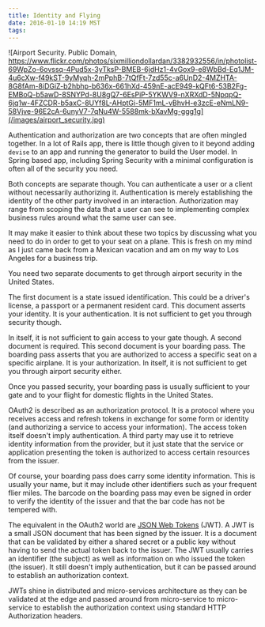 ```yaml
---
title: Identity and Flying
date: 2016-01-10 14:19 MST
tags:
---
```


![Airport Security. Public Domain, https://www.flickr.com/photos/sixmilliondollardan/3382932556/in/photolist-69WpZo-6ovssq-4Pud5x-3yTksP-BMEB-6jdHz1-4vGox9-e8WbBd-Eq1JM-4u6cXw-f49kST-9yMyqh-2mPphB-7tQfFt-7zd55c-a6UnD2-4MZHTA-8G8fAm-8iDGiZ-b2hbhp-b636x-661hXd-459nE-acE949-kQFt6-53B2Fg-EMBoQ-b5awD-8SNYPd-8U8gQ7-6EsPiP-5YKWV9-nXRXdD-5NpqpQ-6jq1w-4FZCDR-b5axC-8UYf8L-AHptGi-5MF1mL-vBhvH-e3zcE-eNmLN9-58Vjve-96E2cA-6unyV7-7qNu4W-5588mk-bXavMg-ggg1g](/images/airport_security.jpg)

Authentication and authorization are two concepts that are often mingled
together. In a lot of Rails app, there is little though given to it
beyond adding `devise` to an app and running the generator to build the
User model. In Spring based app, including Spring Security with a
minimal configuration is often all of the security you need.

Both concepts are separate though. You can authenticate a user or a
client without necessarily authorizing it. Authentication is merely
establishing the identity of the other party involved in an interaction.
Authorization may range from scoping the data that a user can see to
implementing complex business rules around what the same user can see.

It may make it easier to think about these two topics by discussing what
you need to do in order to get to your seat on a plane. This is fresh on
my mind as I just came back from a Mexican vacation and am on my way to
Los Angeles for a business trip.

You need two separate documents to get through airport security in the
United States.

The first document is a state issued identification. This
could be a driver's license, a passport or a permanent resident card.
This document asserts your identity. It is your authentication. It is
not sufficient to get you through security though.

In itself, it is not sufficient to gain access to your gate though. A
second document is required. This second document is your boarding pass.
The boarding pass asserts that you are authorized to access a specific
seat on a specific airplane. It is your authorization. In itself, it is
not sufficient to get you through airport security either.

Once you passed security, your boarding pass is usually sufficient to
your gate and to your flight for domestic flights in the United States.

OAuth2 is described as an authorization protocol. It is a protocol where
you receives access and refresh tokens in exchange for some form or
identity (and authorizing a service to access your information). The
access token itself doesn't imply authentication. A third party may use
it to retrieve identity information from the provider, but it just state
that the service or application presenting the token is authorized to
access certain resources from the issuer.

Of course, your boarding pass does carry some identity information. This
is usually your name, but it may include other identifiers such as your
frequent flier miles. The barcode on the boarding pass may even be
signed in order to verify the identity of the issuer and that the bar
code has not be tempered with.

The equivalent in the OAuth2 world are [JSON Web Tokens](http://jwt.io) (JWT). A JWT is a
small JSON document that has been signed by the issuer. It is a
document that can be validated by either a shared secret or a public
key without having to send the actual token back to the issuer. The JWT
usually carries an identifier (the subject) as well as information on
who issued the token (the issuer). It still doesn't imply
authentication, but it can be passed around to establish an
authorization context.

JWTs shine in distributed and micro-services architecture as they can be
validated at the edge and passed around from micro-service to
micro-service to establish the authorization context using standard HTTP
Authorization headers.

